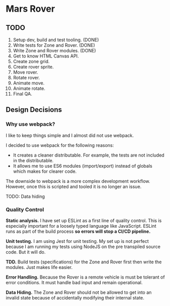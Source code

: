 # Mars Rover

## TODO

1. Setup dev, build and test tooling. (DONE)
1. Write tests for Zone and Rover. (DONE)
1. Write Zone and Rover modules. (DONE)
1. Get to know HTML Canvas API.
1. Create zone grid.
1. Create rover sprite.
1. Move rover.
1. Rotate rover.
1. Animate move.
1. Animate rotate.
1. Final QA.

## Design Decisions

### Why use webpack?

I like to keep things simple and I almost did not use webpack. 

I decided to use webpack for the following reasons:
* It creates a cleaner distributable. For example, the tests are not included in the distributable.
* It allows me to use ES6 modules (import/export) instead of globals which makes for clearer code.

The downside to webpack is a more complex development workflow. However, once this is scripted and tooled it is no longer an issue.

TODO: Data hiding

### Quality Control

**Static analysis.** I have set up ESLint as a first line of quality control. This is especially important for a loosely typed language like JavaScript. ESLint runs as part of the build process **so errors will stop a CI/CD pipeline.**

**Unit testing.** I am using Jest for unit testing. My set up is not perfect because I am running my tests using NodeJS on the pre transpiled source code. But it will do.

**TDD.** Build tests (specifications) for the Zone and Rover first then write the modules. Just makes life easier.

**Error Handling.** Because the Rover is a remote vehicle is must be tolerant of error conditions. It must handle bad input and remain operational.

**Data Hiding.** The Zone and Rover should not be allowed to get into an invalid state because of accidentally modifying their internal state.